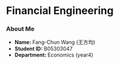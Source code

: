 # Financial Engineering

### About Me
* **Name:** Fang-Chun Wang (王方均)
* **Student ID:** B05303047 
* **Department:** Economics (year4)


